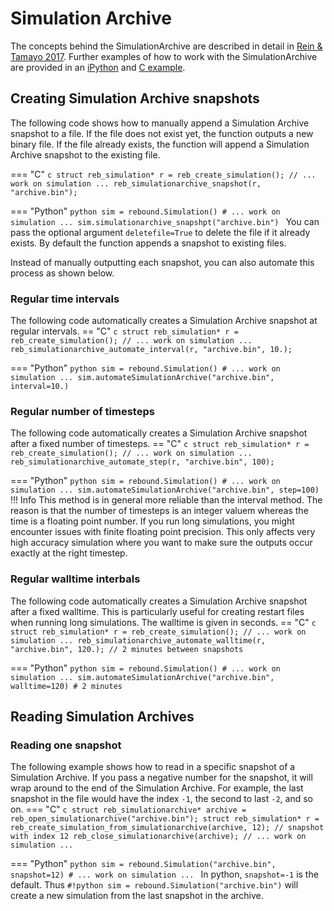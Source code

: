 # Simulation Archive

The concepts behind the SimulationArchive are described in detail in [Rein & Tamayo 2017](https://ui.adsabs.harvard.edu/abs/2017MNRAS.467.2377R/abstract).
Further examples of how to work with the SimulationArchive are provided in an [iPython](ipython_examples/SimulationArchive.ipynb) and [C example](c_examples/simulationarchive.md).

## Creating Simulation Archive snapshots

The following code shows how to manually append a Simulation Archive snapshot to a file.
If the file does not exist yet, the function outputs a new binary file. 
If the file already exists, the function will append a Simulation Archive snapshot to the existing file. 

=== "C"
    ```c
    struct reb_simulation* r = reb_create_simulation();
    // ... work on simulation ...
    reb_simulationarchive_snapshot(r, "archive.bin");
    ```

=== "Python"
    ```python
    sim = rebound.Simulation()
    # ... work on simulation ...
    sim.simulationarchive_snapshpt("archive.bin")
    ```
    You can pass the optional argument `deletefile=True` to delete the file if it already exists.
    By default the function appends a snapshot to existing files.

Instead of manually outputting each snapshot, you can also automate this process as shown below.

### Regular time intervals
The following code automatically creates a Simulation Archive snapshot at regular intervals.
== "C"
    ```c
    struct reb_simulation* r = reb_create_simulation();
    // ... work on simulation ...
    reb_simulationarchive_automate_interval(r, "archive.bin", 10.);
    ```

=== "Python"
    ```python
    sim = rebound.Simulation()
    # ... work on simulation ...
    sim.automateSimulationArchive("archive.bin", interval=10.)
    ```

### Regular number of timesteps
The following code automatically creates a Simulation Archive snapshot after a fixed number of timesteps.
== "C"
    ```c
    struct reb_simulation* r = reb_create_simulation();
    // ... work on simulation ...
    reb_simulationarchive_automate_step(r, "archive.bin", 100);
    ```

=== "Python"
    ```python
    sim = rebound.Simulation()
    # ... work on simulation ...
    sim.automateSimulationArchive("archive.bin", step=100)
    ```
!!! Info
    This method is in general more reliable than the interval method.
    The reason is that the number of timesteps is an integer valuem whereas the time is a floating point number.
    If you run long simulations, you might encounter issues with finite floating point precision.
    This only affects very high accuracy simulation where you want to make sure the outputs occur exactly at the right timestep. 


### Regular walltime interbals
The following code automatically creates a Simulation Archive snapshot after a fixed walltime.
This is particularly useful for creating restart files when running long simulations.
The walltime is given in seconds.
== "C"
    ```c
    struct reb_simulation* r = reb_create_simulation();
    // ... work on simulation ...
    reb_simulationarchive_automate_walltime(r, "archive.bin", 120.); // 2 minutes between snapshots
    ```

=== "Python"
    ```python
    sim = rebound.Simulation()
    # ... work on simulation ...
    sim.automateSimulationArchive("archive.bin", walltime=120) # 2 minutes
    ```

## Reading Simulation Archives

### Reading one snapshot
The following example shows how to read in a specific snapshot of a Simulation Archive.
If you pass a negative number for the snapshot, it will wrap around to the end of the Simulation Archive.
For example, the last snapshot in the file would have the index `-1`, the second to last `-2`, and so on.
=== "C"
    ```c
    struct reb_simulationarchive* archive = reb_open_simulationarchive("archive.bin");
    struct reb_simulation* r = reb_create_simulation_from_simulationarchive(archive, 12); // snapshot with index 12
    reb_close_simulationarchive(archive);
    // ... work on simulation ...
    ```

=== "Python"
    ```python
    sim = rebound.Simulation("archive.bin", snapshot=12)
    # ... work on simulation ...
    ```
    In python, `snapshot=-1` is the default. 
    Thus `#!python sim = rebound.Simulation("archive.bin")` will create a new simulation from the last snapshot in the archive. 

